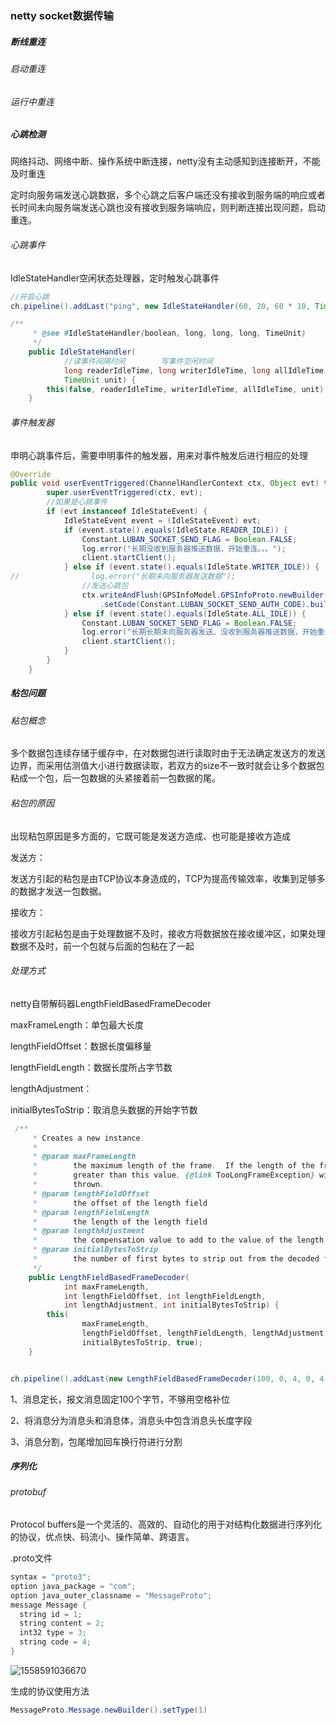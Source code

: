 ### netty socket数据传输

##### 断线重连

###### 启动重连

###### 运行中重连

##### 心跳检测

网络抖动、网络中断、操作系统中断连接，netty没有主动感知到连接断开，不能及时重连

定时向服务端发送心跳数据，多个心跳之后客户端还没有接收到服务端的响应或者长时间未向服务端发送心跳也没有接收到服务端响应，则判断连接出现问题，启动重连。

###### 心跳事件

IdleStateHandler空闲状态处理器，定时触发心跳事件

```java
//开启心跳
ch.pipeline().addLast("ping", new IdleStateHandler(60, 20, 60 * 10, TimeUnit.SECONDS));

/**
     * @see #IdleStateHandler(boolean, long, long, long, TimeUnit)
     */
    public IdleStateHandler(
        	//读事件间隔时间        写事件空闲时间         
            long readerIdleTime, long writerIdleTime, long allIdleTime,
            TimeUnit unit) {
        this(false, readerIdleTime, writerIdleTime, allIdleTime, unit);
    }
```



###### 事件触发器



申明心跳事件后，需要申明事件的触发器，用来对事件触发后进行相应的处理

```java
@Override
public void userEventTriggered(ChannelHandlerContext ctx, Object evt) throws Exception {
        super.userEventTriggered(ctx, evt);
    	//如果是心跳事件
        if (evt instanceof IdleStateEvent) {
            IdleStateEvent event = (IdleStateEvent) evt;
            if (event.state().equals(IdleState.READER_IDLE)) {
                Constant.LUBAN_SOCKET_SEND_FLAG = Boolean.FALSE;
                log.error("长期没收到服务器推送数据，开始重连。。。");
                client.startClient();
            } else if (event.state().equals(IdleState.WRITER_IDLE)) {
//                log.error("长期未向服务器发送数据");
                //发送心跳包
                ctx.writeAndFlush(GPSInfoModel.GPSInfoProto.newBuilder().setType(1)
                    .setCode(Constant.LUBAN_SOCKET_SEND_AUTH_CODE).build());
            } else if (event.state().equals(IdleState.ALL_IDLE)) {
                Constant.LUBAN_SOCKET_SEND_FLAG = Boolean.FALSE;
                log.error("长期长期未向服务器发送、没收到服务器推送数据，开始重连。。。");
                client.startClient();
            }
        }
    }
```



##### 粘包问题

###### 粘包概念

多个数据包连续存储于缓存中，在对数据包进行读取时由于无法确定发送方的发送边界，而采用估测值大小进行数据读取，若双方的size不一致时就会让多个数据包粘成一个包，后一包数据的头紧接着前一包数据的尾。

###### 粘包的原因

出现粘包原因是多方面的，它既可能是发送方造成、也可能是接收方造成

发送方：

​	发送方引起的粘包是由TCP协议本身造成的，TCP为提高传输效率，收集到足够多的数据才发送一包数据。

接收方：

​	接收方引起粘包是由于处理数据不及时，接收方将数据放在接收缓冲区，如果处理数据不及时，前一个包就与后面的包粘在了一起



###### 处理方式

netty自带解码器LengthFieldBasedFrameDecoder

maxFrameLength：单包最大长度

lengthFieldOffset：数据长度偏移量

lengthFieldLength：数据长度所占字节数

lengthAdjustment：

initialBytesToStrip：取消息头数据的开始字节数



```java
 /**
     * Creates a new instance.
     *
     * @param maxFrameLength
     *        the maximum length of the frame.  If the length of the frame is
     *        greater than this value, {@link TooLongFrameException} will be
     *        thrown.
     * @param lengthFieldOffset
     *        the offset of the length field
     * @param lengthFieldLength
     *        the length of the length field
     * @param lengthAdjustment
     *        the compensation value to add to the value of the length field
     * @param initialBytesToStrip
     *        the number of first bytes to strip out from the decoded frame
     */
    public LengthFieldBasedFrameDecoder(
            int maxFrameLength,
            int lengthFieldOffset, int lengthFieldLength,
            int lengthAdjustment, int initialBytesToStrip) {
        this(
                maxFrameLength,
                lengthFieldOffset, lengthFieldLength, lengthAdjustment,
                initialBytesToStrip, true);
    }


ch.pipeline().addLast(new LengthFieldBasedFrameDecoder(100, 0, 4, 0, 4));
```

1、消息定长，报文消息固定100个字节，不够用空格补位

2、将消息分为消息头和消息体，消息头中包含消息头长度字段

3、消息分割，包尾增加回车换行符进行分割



##### 序列化

###### protobuf

Protocol buffers是一个灵活的、高效的、自动化的用于对结构化数据进行序列化的协议，优点快、码流小、操作简单、跨语言。

.proto文件

```java
syntax = "proto3";
option java_package = "com";
option java_outer_classname = "MessageProto";
message Message {  
  string id = 1;
  string content = 2;
  int32 type = 3;
  string code = 4;
}
```



![1558591036670](C:\Users\jiachao\AppData\Roaming\Typora\typora-user-images\1558591036670.png)

生成的协议使用方法

```java
MessageProto.Message.newBuilder().setType(1)
```

